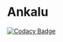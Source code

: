 # Ankalu #


[![Codacy Badge](https://api.codacy.com/project/badge/Grade/336a89b699c045e58ff7fee361ffadbf)](https://www.codacy.com/app/Kathamii/Ankalu?utm_source=github.com&amp;utm_medium=referral&amp;utm_content=AlSalad/Ankalu&amp;utm_campaign=Badge_Grade)
